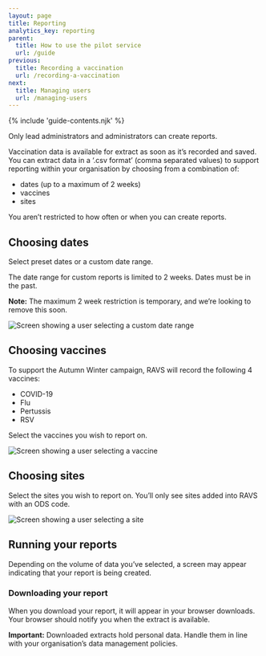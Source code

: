 ```yaml
---
layout: page
title: Reporting
analytics_key: reporting
parent:
  title: How to use the pilot service
  url: /guide
previous:
  title: Recording a vaccination
  url: /recording-a-vaccination
next:
  title: Managing users
  url: /managing-users
---
```


{% include 'guide-contents.njk' %}

Only lead administrators and administrators can create reports.

Vaccination data is available for extract as soon as it’s recorded and saved. You can extract data in a ‘.csv format’ (comma separated values) to support reporting within your organisation by choosing from a combination of:

* dates (up to a maximum of 2 weeks)
* vaccines
* sites

You aren’t restricted to how often or when you can create reports.

## Choosing dates

Select preset dates or a custom date range.

The date range for custom reports is limited to 2 weeks. Dates must be in the past.

**Note:** The maximum 2 week restriction is temporary, and we’re looking to remove this soon.

![Screen showing a user selecting a custom date range](/images/report-dates.png)

## Choosing vaccines

To support the Autumn Winter campaign, RAVS will record the following 4 vaccines:

* COVID-19
* Flu
* Pertussis
* RSV

Select the vaccines you wish to report on.

![Screen showing a user selecting a vaccine](/images/report-vaccines.png)

## Choosing sites

Select the sites you wish to report on. You’ll only see sites added into RAVS with an ODS code.

![Screen showing a user selecting a site](/images/report-sites.png)

## Running your reports

Depending on the volume of data you’ve selected, a screen may appear indicating that your report is being created.


### Downloading your report

When you download your report, it will appear in your browser downloads. Your browser should notify you when the extract is available.

**Important:** Downloaded extracts hold personal data. Handle them in line with your organisation’s data management policies.
